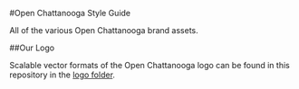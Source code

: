 #Open Chattanooga Style Guide

All of the various Open Chattanooga brand assets.

##Our Logo

Scalable vector formats of the Open Chattanooga logo can be found in this repository in the [logo folder](https://github.com/openchattanooga/openchattanooga-style-guide/tree/master/Logo).